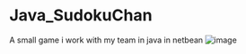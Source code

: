 # Java_SudokuChan
A small game i work with my team in java in netbean
![image](https://github.com/HHACE/Java_SudokuChan/assets/147012417/fec9103a-03f9-46e1-b7cd-8a103ea465bb)
